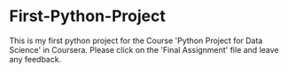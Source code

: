 # First-Python-Project
This is my first python project for the Course 'Python Project for Data Science' in Coursera. Please click on the 'Final Assignment' file and leave any feedback.
